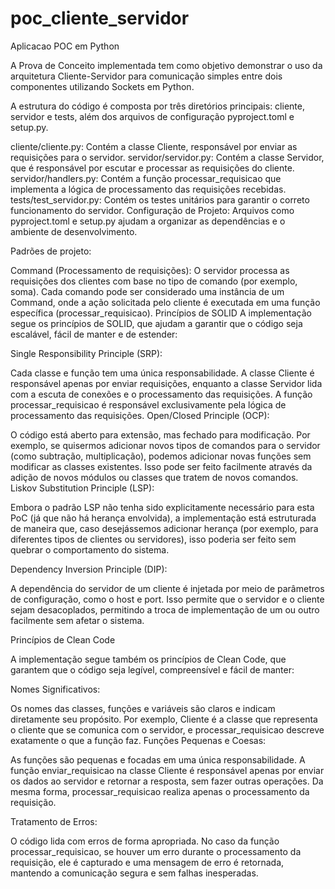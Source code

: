 # poc_cliente_servidor
Aplicacao POC em Python

A Prova de Conceito implementada tem como objetivo demonstrar o uso da arquitetura Cliente-Servidor para comunicação simples entre dois componentes utilizando Sockets em Python.

A estrutura do código é composta por três diretórios principais: cliente, servidor e tests, além dos arquivos de configuração pyproject.toml e setup.py.

cliente/cliente.py: Contém a classe Cliente, responsável por enviar as requisições para o servidor.
servidor/servidor.py: Contém a classe Servidor, que é responsável por escutar e processar as requisições do cliente.
servidor/handlers.py: Contém a função processar_requisicao que implementa a lógica de processamento das requisições recebidas.
tests/test_servidor.py: Contém os testes unitários para garantir o correto funcionamento do servidor.
Configuração de Projeto: Arquivos como pyproject.toml e setup.py ajudam a organizar as dependências e o ambiente de desenvolvimento.

Padrões de projeto:

Command (Processamento de requisições):
O servidor processa as requisições dos clientes com base no tipo de comando (por exemplo, soma). 
Cada comando pode ser considerado uma instância de um Command, onde a ação solicitada pelo cliente é executada em uma função específica (processar_requisicao).
Princípios de SOLID
A implementação segue os princípios de SOLID, que ajudam a garantir que o código seja escalável, fácil de manter e de estender:

Single Responsibility Principle (SRP):

Cada classe e função tem uma única responsabilidade. A classe Cliente é responsável apenas por enviar requisições, enquanto a classe Servidor lida com a escuta de conexões e o processamento das requisições. A função processar_requisicao é responsável exclusivamente pela lógica de processamento das requisições.
Open/Closed Principle (OCP):

O código está aberto para extensão, mas fechado para modificação. Por exemplo, se quisermos adicionar novos tipos de comandos para o servidor (como subtração, multiplicação), podemos adicionar novas funções sem modificar as classes existentes. Isso pode ser feito facilmente através da adição de novos módulos ou classes que tratem de novos comandos.
Liskov Substitution Principle (LSP):

Embora o padrão LSP não tenha sido explicitamente necessário para esta PoC (já que não há herança envolvida), a implementação está estruturada de maneira que, caso desejássemos adicionar herança (por exemplo, para diferentes tipos de clientes ou servidores), isso poderia ser feito sem quebrar o comportamento do sistema.

Dependency Inversion Principle (DIP):

A dependência do servidor de um cliente é injetada por meio de parâmetros de configuração, como o host e port. Isso permite que o servidor e o cliente sejam desacoplados, permitindo a troca de implementação de um ou outro facilmente sem afetar o sistema.

Princípios de Clean Code

A implementação segue também os princípios de Clean Code, que garantem que o código seja legível, compreensível e fácil de manter:

Nomes Significativos:

Os nomes das classes, funções e variáveis são claros e indicam diretamente seu propósito. Por exemplo, Cliente é a classe que representa o cliente que se comunica com o servidor, e processar_requisicao descreve exatamente o que a função faz.
Funções Pequenas e Coesas:

As funções são pequenas e focadas em uma única responsabilidade. A função enviar_requisicao na classe Cliente é responsável apenas por enviar os dados ao servidor e retornar a resposta, sem fazer outras operações. Da mesma forma, processar_requisicao realiza apenas o processamento da requisição.

Tratamento de Erros:

O código lida com erros de forma apropriada. No caso da função processar_requisicao, se houver um erro durante o processamento da requisição, ele é capturado e uma mensagem de erro é retornada, mantendo a comunicação segura e sem falhas inesperadas.
